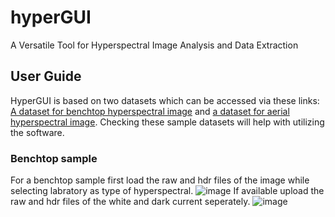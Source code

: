 # hyperGUI
A Versatile Tool for Hyperspectral Image Analysis and Data Extraction

## User Guide
HyperGUI is based on two datasets which can be accessed via these links: [A dataset for benchtop hyperspectral image](https://gsi.geodata.gov.ie/downloads/Bedrock/Data/Hyperspectral_Sample_data.zip) and [a dataset for aerial hyperspectral image](https://data.mendeley.com/datasets/5ph8ms8p5n/2). Checking these sample datasets will help with utilizing the software.

### Benchtop sample
For a benchtop sample first load the raw and hdr files of the image while selecting labratory as type of hyperspectral.
![image](https://github.com/shaikabiri/hyperGUI/assets/114778345/136814e7-b986-4dd3-a373-d0612f22482f)
If available upload the raw and hdr files of the white and dark current seperately.
![image](https://github.com/shaikabiri/hyperGUI/assets/114778345/c38d6c06-d161-4fe4-bdd2-0d3a1e617a02)



